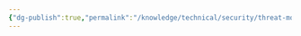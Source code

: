 ```yaml
---
{"dg-publish":true,"permalink":"/knowledge/technical/security/threat-modeling/quantitative-threat-modeling-method-quantitative-tmm/","noteIcon":""}
---
```


